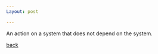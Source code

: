 ```yaml
---
Layout: post

---
```






An action on a system that does not depend on the system.



[back](/docs/glossary.md)
